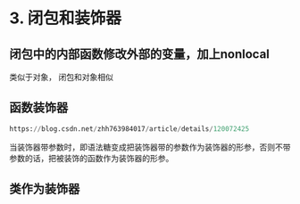 # 3. 闭包和装饰器

## 闭包中的内部函数修改外部的变量，加上nonlocal

类似于对象， 闭包和对象相似

## 函数装饰器

```python
https://blog.csdn.net/zhh763984017/article/details/120072425
```

当装饰器带参数时，即语法糖变成把装饰器带的参数作为装饰器的形参，否则不带参数的话，把被装饰的函数作为装饰器的形参。

## 类作为装饰器


